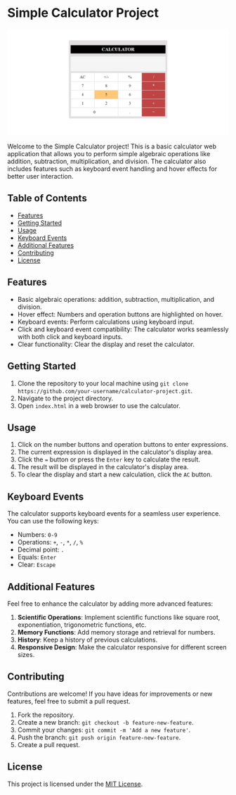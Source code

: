 # Simple Calculator Project

![Calculator Preview](calculator-preview.png)

Welcome to the Simple Calculator project! This is a basic calculator web application that allows you to perform simple algebraic operations like addition, subtraction, multiplication, and division. The calculator also includes features such as keyboard event handling and hover effects for better user interaction.

## Table of Contents

- [Features](#features)
- [Getting Started](#getting-started)
- [Usage](#usage)
- [Keyboard Events](#keyboard-events)
- [Additional Features](#additional-features)
- [Contributing](#contributing)
- [License](#license)

## Features

- Basic algebraic operations: addition, subtraction, multiplication, and division.
- Hover effect: Numbers and operation buttons are highlighted on hover.
- Keyboard events: Perform calculations using keyboard input.
- Click and keyboard event compatibility: The calculator works seamlessly with both click and keyboard inputs.
- Clear functionality: Clear the display and reset the calculator.

## Getting Started

1. Clone the repository to your local machine using `git clone https://github.com/your-username/calculator-project.git`.
2. Navigate to the project directory.
3. Open `index.html` in a web browser to use the calculator.

## Usage

1. Click on the number buttons and operation buttons to enter expressions.
2. The current expression is displayed in the calculator's display area.
3. Click the `=` button or press the `Enter` key to calculate the result.
4. The result will be displayed in the calculator's display area.
5. To clear the display and start a new calculation, click the `AC` button.

## Keyboard Events

The calculator supports keyboard events for a seamless user experience. You can use the following keys:

- Numbers: `0-9`
- Operations: `+`, `-`, `*`, `/`, `%`
- Decimal point: `.`
- Equals: `Enter`
- Clear: `Escape`

## Additional Features

Feel free to enhance the calculator by adding more advanced features:

1. **Scientific Operations**: Implement scientific functions like square root, exponentiation, trigonometric functions, etc.
2. **Memory Functions**: Add memory storage and retrieval for numbers.
3. **History**: Keep a history of previous calculations.
4. **Responsive Design**: Make the calculator responsive for different screen sizes.

## Contributing

Contributions are welcome! If you have ideas for improvements or new features, feel free to submit a pull request.

1. Fork the repository.
2. Create a new branch: `git checkout -b feature-new-feature`.
3. Commit your changes: `git commit -m 'Add a new feature'`.
4. Push the branch: `git push origin feature-new-feature`.
5. Create a pull request.

## License

This project is licensed under the [MIT License](LICENSE).
